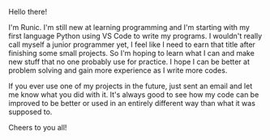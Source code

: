 Hello there!

I'm Runic. I'm still new at learning programming and I'm starting with my first language Python using VS Code to write my programs. 
I wouldn't really call myself a junior programmer yet, I feel like I need to earn that title after finishing some small projects. 
So I'm hoping to learn what I can and make new stuff that no one probably use for practice. I hope I can be better at problem 
solving and gain more experience as I write more codes.

If you ever use one of my projects in the future, just sent an email and let me know what you did with it. 
It's always good to see how my code can be improved to be better or used in an entirely different way than what it was supposed to.

Cheers to you all!
